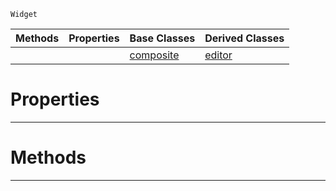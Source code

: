  `Widget`

|Methods|Properties|Base Classes|Derived Classes|
|---|---|---|---|
| | |[composite](https://github.com/ZilchEngine/ZilchDocs/blob/master/code_reference/class_reference/composite.md)|[editor](https://github.com/ZilchEngine/ZilchDocs/blob/master/code_reference/class_reference/editor.md)|


 #  Properties


---  
 #  Methods


---  
 

 